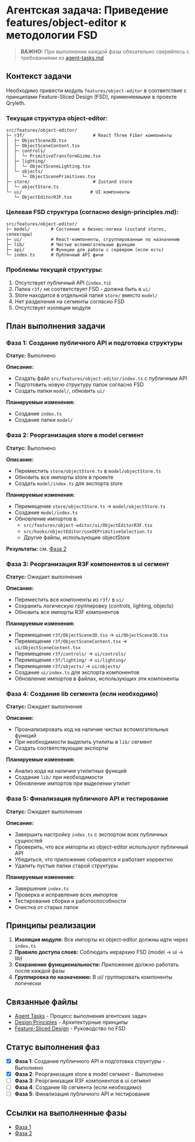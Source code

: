 # Агентская задача: Приведение features/object-editor к методологии FSD

> **ВАЖНО:** При выполнении каждой фазы обязательно сверяйтесь с требованиями из [agent-tasks.md](../../docs/development/workflows/agent-tasks.md)

## Контекст задачи

Необходимо привести модуль `features/object-editor` в соответствие с принципами Feature-Sliced Design (FSD), применяемыми в проекте Qryleth.

### Текущая структура object-editor:
```
src/features/object-editor/
├─ r3f/                          # React Three Fiber компоненты
│  ├─ ObjectScene3D.tsx
│  ├─ ObjectSceneContent.tsx
│  ├─ controls/
│  │  └─ PrimitiveTransformGizmo.tsx
│  ├─ lighting/
│  │  └─ ObjectSceneLighting.tsx
│  └─ objects/
│     └─ ObjectScenePrimitives.tsx
├─ store/                        # Zustand store
│  └─ objectStore.ts
└─ ui/                          # UI компоненты
   └─ ObjectEditorR3F.tsx
```

### Целевая FSD структура (согласно design-principles.md):
```
src/features/object-editor/
├─ model/        # Состояние и бизнес-логика (zustand stores, селекторы)
├─ ui/           # React-компоненты, сгруппированные по назначению
├─ lib/          # Чистые вспомогательные функции
├─ api/          # Функции для работы с сервером (если есть)
└─ index.ts      # Публичный API фичи
```

### Проблемы текущей структуры:
1. Отсутствует публичный API (`index.ts`)
2. Папка `r3f/` не соответствует FSD - должна быть в `ui/`
3. Store находится в отдельной папке `store/` вместо `model/`
4. Нет разделения на сегменты согласно FSD
5. Отсутствует изоляция модуля

## План выполнения задачи

### Фаза 1: Создание публичного API и подготовка структуры
**Статус:** Выполнено

**Описание:** 
- Создать файл `src/features/object-editor/index.ts` с публичным API
- Подготовить новую структуру папок согласно FSD
- Создать папки `model/`, обновить `ui/`

**Планируемые изменения:**
- Создание `index.ts`
- Создание папки `model/`

### Фаза 2: Реорганизация store в model сегмент
**Статус:** Выполнено

**Описание:**
- Переместить `store/objectStore.ts` в `model/objectStore.ts`
- Обновить все импорты store в проекте
- Создать `model/index.ts` для экспорта store

**Планируемые изменения:**
- Перемещение `store/objectStore.ts` → `model/objectStore.ts`
- Создание `model/index.ts`
- Обновление импортов в:
  - `src/features/object-editor/ui/ObjectEditorR3F.tsx`
  - `src/hooks/objectEditor/useOEPrimitiveSelection.ts`
  - Другие файлы, использующие objectStore

**Результаты:** см. [Фаза 2](phases/phase_2_summary.md)

### Фаза 3: Реорганизация R3F компонентов в ui сегмент 
**Статус:** Ожидает выполнения

**Описание:**
- Переместить все компоненты из `r3f/` в `ui/`
- Сохранить логическую группировку (controls, lighting, objects)
- Обновить все импорты R3F компонентов

**Планируемые изменения:**
- Перемещение `r3f/ObjectScene3D.tsx` → `ui/ObjectScene3D.tsx`
- Перемещение `r3f/ObjectSceneContent.tsx` → `ui/ObjectSceneContent.tsx`
- Перемещение `r3f/controls/` → `ui/controls/`
- Перемещение `r3f/lighting/` → `ui/lighting/`
- Перемещение `r3f/objects/` → `ui/objects/`
- Создание `ui/index.ts` для экспорта компонентов
- Обновление импортов в файлах, использующих эти компоненты

### Фаза 4: Создание lib сегмента (если необходимо) 
**Статус:** Ожидает выполнения

**Описание:**
- Проанализировать код на наличие чистых вспомогательных функций
- При необходимости выделить утилиты в `lib/` сегмент
- Создать соответствующие экспорты

**Планируемые изменения:**
- Анализ кода на наличие утилитных функций
- Создание `lib/` при необходимости
- Обновление импортов при выделении утилит

### Фаза 5: Финализация публичного API и тестирование 
**Статус:** Ожидает выполнения

**Описание:**
- Завершить настройку `index.ts` с экспортом всех публичных сущностей
- Проверить, что все импорты из object-editor используют публичный API
- Убедиться, что приложение собирается и работает корректно
- Удалить пустые папки старой структуры

**Планируемые изменения:**
- Завершение `index.ts`
- Проверка и исправление всех импортов
- Тестирование сборки и работоспособности
- Очистка от старых папок

## Принципы реализации

1. **Изоляция модуля:** Все импорты из object-editor должны идти через `index.ts`
2. **Правило доступа слоев:** Соблюдать иерархию FSD (model → ui → lib)
3. **Сохранение функциональности:** Приложение должно работать после каждой фазы
4. **Группировка по назначению:** В ui/ группировать компоненты логически

## Связанные файлы

- [Agent Tasks](../../docs/development/workflows/agent-tasks.md) - Процесс выполнения агентских задач
- [Design Principles](../../docs/architecture/design-principles.md) - Архитектурные принципы
- [Feature-Sliced Design](../../docs/architecture/feature-sliced-design.md) - Руководство по FSD

## Статус выполнения фаз
- [x] **Фаза 1**: Создание публичного API и подготовка структуры - Выполнено
- [x] **Фаза 2**: Реорганизация store в model сегмент - Выполнено
- [ ] **Фаза 3**: Реорганизация R3F компонентов в ui сегмент
- [ ] **Фаза 4**: Создание lib сегмента (если необходимо)
- [ ] **Фаза 5**: Финализация публичного API и тестирование

## Ссылки на выполненные фазы
- [Фаза 1](phases/phase_1_summary.md)
- [Фаза 2](phases/phase_2_summary.md)

